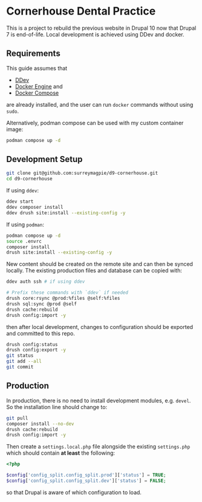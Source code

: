 # Cornerhouse Dental Practice
This is a project to rebuild the previous website in Drupal 10 now that Drupal 7 is end-of-life. Local development is achieved using DDev and docker.

## Requirements
This guide assumes that
- [DDev](https://ddev.readthedocs.io/en/stable/)
- [Docker Engine](https://docs.docker.com/engine/install/) and
- [Docker Compose](https://docs.docker.com/compose/install/)

are already installed, and the user can run `docker` commands without using `sudo`.

Alternatively, podman compose can be used with my custom container image:

```bash
podman compose up -d
```

## Development Setup

```bash
git clone git@github.com:surreymagpie/d9-cornerhouse.git
cd d9-cornerhouse
```

If using `ddev`:

```bash
ddev start
ddev composer install
ddev drush site:install --existing-config -y
```

If using `podman`:

```bash
podman compose up -d
source .envrc
composer install
drush site:install --existing-config -y
```

New content should be created on the remote site and can then be synced locally. The existing production files and database can be copied with:

```bash
ddev auth ssh # if using ddev

# Prefix these commands with `ddev` if needed
drush core:rsync @prod:%files @self:%files
drush sql:sync @prod @self
drush cache:rebuild
drush config:import -y
```
then after local development, changes to configuration should be exported and committed to this repo.

```bash
drush config:status
drush config:export -y
git status
git add --all
git commit
```

## Production
In production, there is no need to install development modules, e.g. `devel`. So the installation line should change to:
```bash
git pull
composer install --no-dev
drush cache:rebuild
drush config:import -y
```

Then create a `settings.local.php` file alongside the existing `settings.php` which should contain **at least** the following:
```php
<?php

$config['config_split.config_split.prod']['status'] = TRUE;
$config['config_split.config_split.dev']['status'] = FALSE;
```
so that Drupal is aware of which configuration to load.
